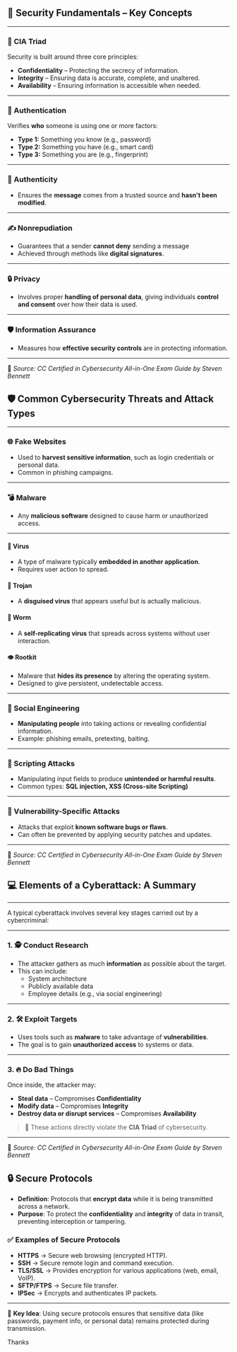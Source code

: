 ## 🔐 Security Fundamentals – Key Concepts

---

### 🔺 CIA Triad
Security is built around three core principles:

- **Confidentiality** – Protecting the secrecy of information.
- **Integrity** – Ensuring data is accurate, complete, and unaltered.
- **Availability** – Ensuring information is accessible when needed.

---

### 🔐 Authentication
Verifies **who** someone is using one or more factors:

- **Type 1:** Something you know (e.g., password)
- **Type 2:** Something you have (e.g., smart card)
- **Type 3:** Something you are (e.g., fingerprint)

---

### 🧾 Authenticity
- Ensures the **message** comes from a trusted source and **hasn't been modified**.

---

### ✍️ Nonrepudiation
- Guarantees that a sender **cannot deny** sending a message
- Achieved through methods like **digital signatures**.

---

### 🔒 Privacy
- Involves proper **handling of personal data**, giving individuals **control and consent** over how their data is used.

---

### 🛡️ Information Assurance
- Measures how **effective security controls** are in protecting information.

---

📘 *Source: CC Certified in Cybersecurity All-in-One Exam Guide by Steven Bennett*

## 🛡️ Common Cybersecurity Threats and Attack Types

---

### 🌐 Fake Websites
- Used to **harvest sensitive information**, such as login credentials or personal data.
- Common in phishing campaigns.

---

### 💣 Malware
- Any **malicious software** designed to cause harm or unauthorized access.

---

#### 🦠 Virus
- A type of malware typically **embedded in another application**.
- Requires user action to spread.

#### 🐴 Trojan
- A **disguised virus** that appears useful but is actually malicious.

#### 🐛 Worm
- A **self-replicating virus** that spreads across systems without user interaction.

#### 👁️ Rootkit
- Malware that **hides its presence** by altering the operating system.
- Designed to give persistent, undetectable access.

---

### 🧠 Social Engineering
- **Manipulating people** into taking actions or revealing confidential information.
- Example: phishing emails, pretexting, baiting.

---

### 📜 Scripting Attacks
- Manipulating input fields to produce **unintended or harmful results**.
- Common types: **SQL injection, XSS (Cross-site Scripting)**

---

### 🧱 Vulnerability-Specific Attacks
- Attacks that exploit **known software bugs or flaws**.
- Can often be prevented by applying security patches and updates.

---

📘 *Source: CC Certified in Cybersecurity All-in-One Exam Guide by Steven Bennett*

## 💻 Elements of a Cyberattack: A Summary

---

A typical cyberattack involves several key stages carried out by a cybercriminal:

---

### 1. 🕵️ Conduct Research
- The attacker gathers as much **information** as possible about the target.
- This can include:
  - System architecture
  - Publicly available data
  - Employee details (e.g., via social engineering)

---

### 2. 🛠️ Exploit Targets
- Uses tools such as **malware** to take advantage of **vulnerabilities**.
- The goal is to gain **unauthorized access** to systems or data.

---

### 3. 🔥 Do Bad Things
Once inside, the attacker may:

- **Steal data** – Compromises **Confidentiality**  
- **Modify data** – Compromises **Integrity**  
- **Destroy data or disrupt services** – Compromises **Availability**

> 🔺 These actions directly violate the **CIA Triad** of cybersecurity.

---

📘 *Source: CC Certified in Cybersecurity All-in-One Exam Guide by Steven Bennett*

## 🔒 Secure Protocols

- **Definition**: Protocols that **encrypt data** while it is being transmitted across a network.  
- **Purpose**: To protect the **confidentiality** and **integrity** of data in transit, preventing interception or tampering.  

### ✅ Examples of Secure Protocols
- **HTTPS** → Secure web browsing (encrypted HTTP).  
- **SSH** → Secure remote login and command execution.  
- **TLS/SSL** → Provides encryption for various applications (web, email, VoIP).  
- **SFTP/FTPS** → Secure file transfer.  
- **IPSec** → Encrypts and authenticates IP packets.  

---

🔑 **Key Idea**: Using secure protocols ensures that sensitive data (like passwords, payment info, or personal data) remains protected during transmission.



Thanks

